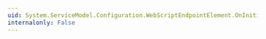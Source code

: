 ```yaml
---
uid: System.ServiceModel.Configuration.WebScriptEndpointElement.OnInitializeAndValidate(System.ServiceModel.Configuration.ServiceEndpointElement)
internalonly: False
---
```


